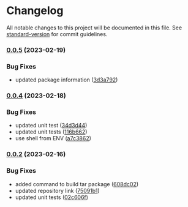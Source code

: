# Changelog

All notable changes to this project will be documented in this file. See [standard-version](https://github.com/conventional-changelog/standard-version) for commit guidelines.

### [0.0.5](https://github.com/social-media-tools/spliton/compare/v0.0.4...v0.0.5) (2023-02-19)


### Bug Fixes

* updated package information ([3d3a792](https://github.com/social-media-tools/spliton/commit/3d3a792f4b000346c455b09a7913ef6219fe5073))

### [0.0.4](https://github.com/social-media-tools/spliton/compare/v0.0.3...v0.0.4) (2023-02-18)


### Bug Fixes

* updated unit test ([34d3d44](https://github.com/social-media-tools/spliton/commit/34d3d442bdc360e774e85481e081d6f1f4a414b5))
* updated unit tests ([116b662](https://github.com/social-media-tools/spliton/commit/116b662e99ee7e972f0f57d7833aa6757d1e8e0a))
* use shell from ENV ([a7c3862](https://github.com/social-media-tools/spliton/commit/a7c3862191c560d2797597db4fc964d7134b43da))

### [0.0.2](https://github.com/social-media-tools/spliton/compare/v0.0.1...v0.0.2) (2023-02-16)


### Bug Fixes

* added command to build tar package ([608dc02](https://github.com/social-media-tools/spliton/commit/608dc02a1527b2ff0246e19228677067fa1d17ed))
* updated repository link ([75091b1](https://github.com/social-media-tools/spliton/commit/75091b16ed9f976e6dcdfc24d825a26e47f6912f))
* updated unit tests ([02c606f](https://github.com/social-media-tools/spliton/commit/02c606f5d554a8742e9eb03b0f08bd1f77f575d7))

